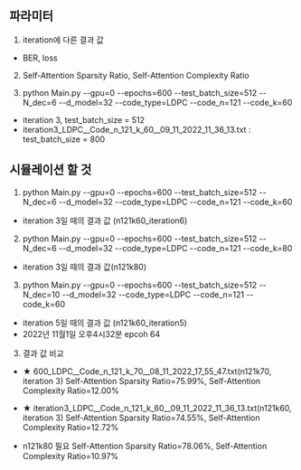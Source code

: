 ## 파라미터
1. iteration에 다른 결과 값
- BER, loss
2. Self-Attention Sparsity Ratio, Self-Attention Complexity Ratio

3. python Main.py --gpu=0 --epochs=600 --test_batch_size=512 --N_dec=6 --d_model=32 --code_type=LDPC --code_n=121 --code_k=60
- iteration 3, test_batch_size = 512
- iteration3_LDPC__Code_n_121_k_60__09_11_2022_11_36_13.txt : test_batch_size = 800

## 시뮬레이션 할 것
1. python Main.py --gpu=0 --epochs=600 --test_batch_size=512 --N_dec=6 --d_model=32 --code_type=LDPC --code_n=121 --code_k=60
- iteration 3일 때의 결과 값 (n121k60_iteration6)

2. python Main.py --gpu=0 --epochs=600 --test_batch_size=512 --N_dec=6 --d_model=32 --code_type=LDPC --code_n=121 --code_k=80
- iteration 3일 때의 결과 값(n121k80)

3. python Main.py --gpu=0 --epochs=600 --test_batch_size=512 --N_dec=10 --d_model=32 --code_type=LDPC --code_n=121 --code_k=60
- iteration 5일 때의 결과 값 (n121k60_iteration5)
- 2022년 11월1일 오후4시32분 epcoh 64

3. 결과 값 비교
- ★ 600_LDPC__Code_n_121_k_70__08_11_2022_17_55_47.txt(n121k70, iteration 3)
Self-Attention Sparsity Ratio=75.99%, Self-Attention Complexity Ratio=12.00%

- ★ iteration3_LDPC__Code_n_121_k_60__09_11_2022_11_36_13.txt(n121k60, iteration 3)
Self-Attention Sparsity Ratio=74.55%, Self-Attention Complexity Ratio=12.72%

- n121k80 필요
Self-Attention Sparsity Ratio=78.06%, Self-Attention Complexity Ratio=10.97%
